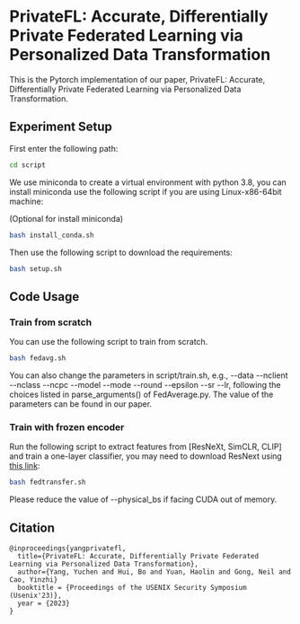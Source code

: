 # PrivateFL: Accurate, Differentially Private Federated Learning via Personalized Data Transformation

This is the Pytorch implementation of our paper, PrivateFL: Accurate, Differentially Private Federated Learning via Personalized Data Transformation.

## Experiment Setup

First enter the following path:

```bash
cd script
```

We use miniconda to create a virtual environment with python 3.8, you can install miniconda use the following script if you are using Linux-x86-64bit machine:

(Optional for install miniconda)
```bash
bash install_conda.sh
```

Then use the following script to download the requirements:
```bash
bash setup.sh
```

## Code Usage
### Train from scratch
You can use the following script to train from scratch. 

```bash
bash fedavg.sh
```

You can also change the parameters in script/train.sh, e.g., --data --nclient --nclass --ncpc --model --mode --round --epsilon --sr --lr, following the choices listed in parse_arguments() of FedAverage.py. The value of the parameters can be found in our paper.


### Train with frozen encoder

Run the following script to extract features from [ResNeXt, SimCLR, CLIP] and train a one-layer classifier, you may need to download ResNext using [this link](https://nam02.safelinks.protection.outlook.com/?url=https%3A%2F%2Fdrive.google.com%2Ffile%2Fd%2F1v-ZOPhSHaP1DGygMn4B3AHBKKiQRb4sz%2Fview%3Fusp%3Ddrive_link&data=05%7C01%7Cyc.yang%40jhu.edu%7C1fcd39208359468a92cf08db9348949d%7C9fa4f438b1e6473b803f86f8aedf0dec%7C0%7C0%7C638265712203751267%7CUnknown%7CTWFpbGZsb3d8eyJWIjoiMC4wLjAwMDAiLCJQIjoiV2luMzIiLCJBTiI6Ik1haWwiLCJXVCI6Mn0%3D%7C3000%7C%7C%7C&sdata=ZJLMpgA%2F0GUB2DwIhmPSjNsmSBUbGT20nSzI9PIAB6k%3D&reserved=0):

```bash
bash fedtransfer.sh
```
Please reduce the value of --physical_bs if facing CUDA out of memory.

## Citation

```
@inproceedings{yangprivatefl,
  title={PrivateFL: Accurate, Differentially Private Federated Learning via Personalized Data Transformation},
  author={Yang, Yuchen and Hui, Bo and Yuan, Haolin and Gong, Neil and Cao, Yinzhi}
  booktitle = {Proceedings of the USENIX Security Symposium (Usenix'23)},
  year = {2023}
}
```


